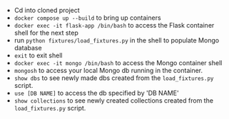 - Cd into cloned project
- `docker compose up --build` to bring up containers
- `docker exec -it flask-app /bin/bash` to access the Flask container shell for the next step
- run `python fixtures/load_fixtures.py` in the shell to populate Mongo database
- `exit` to exit shell
- `docker exec -it mongo /bin/bash` to access the Mongo container shell
- `mongosh` to access your local Mongo db running in the container.
- `show dbs` to see newly made dbs created from the `load_fixtures.py` script.
- `use [DB NAME]` to access the db specified by 'DB NAME'
- `show collections` to see newly created collections created from the `load_fixtures.py` script. 